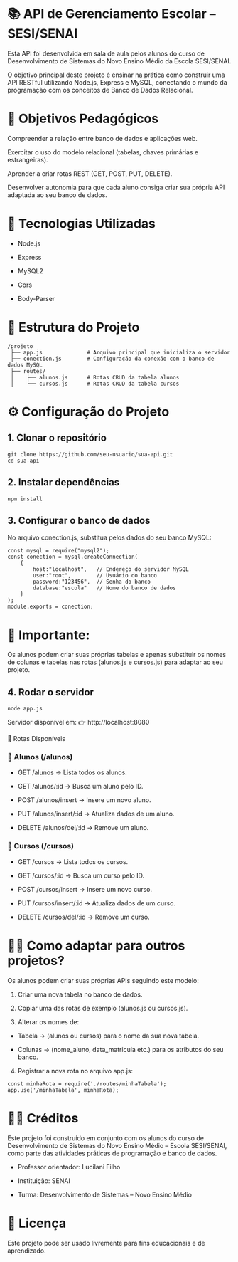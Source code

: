 # 📚 API de Gerenciamento Escolar – SESI/SENAI

Esta API foi desenvolvida em sala de aula pelos alunos do curso de Desenvolvimento de Sistemas do Novo Ensino Médio da Escola SESI/SENAI.

O objetivo principal deste projeto é ensinar na prática como construir uma API RESTful utilizando Node.js, Express e MySQL, conectando o mundo da programação com os conceitos de Banco de Dados Relacional.

# 🎯 Objetivos Pedagógicos

Compreender a relação entre banco de dados e aplicações web.

Exercitar o uso do modelo relacional (tabelas, chaves primárias e estrangeiras).

Aprender a criar rotas REST (GET, POST, PUT, DELETE).

Desenvolver autonomia para que cada aluno consiga criar sua própria API adaptada ao seu banco de dados.

# 🚀 Tecnologias Utilizadas

* Node.js

* Express

* MySQL2

* Cors

* Body-Parser

# 📂 Estrutura do Projeto
```
/projeto
 ├── app.js              # Arquivo principal que inicializa o servidor
 ├── conection.js        # Configuração da conexão com o banco de dados MySQL
 ├── routes/
 │    ├── alunos.js      # Rotas CRUD da tabela alunos
 │    └── cursos.js      # Rotas CRUD da tabela cursos
 ```

# ⚙️ Configuração do Projeto
## 1. Clonar o repositório
```
git clone https://github.com/seu-usuario/sua-api.git
cd sua-api
```

## 2. Instalar dependências
```
npm install
```


## 3. Configurar o banco de dados

No arquivo conection.js, substitua pelos dados do seu banco MySQL:

```
const mysql = require("mysql2");
const conection = mysql.createConnection(
    {
        host:"localhost",   // Endereço do servidor MySQL
        user:"root",        // Usuário do banco
        password:"123456",  // Senha do banco
        database:"escola"   // Nome do banco de dados
    }
);
module.exports = conection;
```


# 🔑 Importante:
Os alunos podem criar suas próprias tabelas e apenas substituir os nomes de colunas e tabelas nas rotas (alunos.js e cursos.js) para adaptar ao seu projeto.

## 4. Rodar o servidor
```
node app.js
```

Servidor disponível em:
👉 http://localhost:8080

📌 Rotas Disponíveis
### 🔹 Alunos (/alunos)

* GET /alunos → Lista todos os alunos.

* GET /alunos/:id → Busca um aluno pelo ID.

* POST /alunos/insert → Insere um novo aluno.

* PUT /alunos/insert/:id → Atualiza dados de um aluno.

* DELETE /alunos/del/:id → Remove um aluno.

### 🔹 Cursos (/cursos)

* GET /cursos → Lista todos os cursos.

* GET /cursos/:id → Busca um curso pelo ID.

* POST /cursos/insert → Insere um novo curso.

* PUT /cursos/insert/:id → Atualiza dados de um curso.

* DELETE /cursos/del/:id → Remove um curso.

# 🧑‍💻 Como adaptar para outros projetos?

Os alunos podem criar suas próprias APIs seguindo este modelo:

1. Criar uma nova tabela no banco de dados.

2. Copiar uma das rotas de exemplo (alunos.js ou cursos.js).

3. Alterar os nomes de:

* Tabela → (alunos ou cursos) para o nome da sua nova tabela.

* Colunas → (nome_aluno, data_matricula etc.) para os atributos do seu banco.

4. Registrar a nova rota no arquivo app.js:

```
const minhaRota = require('./routes/minhaTabela');
app.use('/minhaTabela', minhaRota);
```

# 👨‍🏫 Créditos

Este projeto foi construído em conjunto com os alunos do curso de Desenvolvimento de Sistemas do Novo Ensino Médio – Escola SESI/SENAI, como parte das atividades práticas de programação e banco de dados.

* Professor orientador: Lucilani Filho

* Instituição: SENAI

* Turma: Desenvolvimento de Sistemas – Novo Ensino Médio

# 📜 Licença

Este projeto pode ser usado livremente para fins educacionais e de aprendizado.